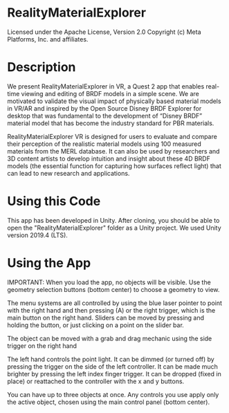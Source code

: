 # RealityMaterialExplorer
Licensed under the Apache License, Version 2.0
Copyright (c) Meta Platforms, Inc. and affiliates.
# Description
We present RealityMaterialExplorer in VR,  a Quest 2 app that enables real-time viewing and editing of BRDF models in a simple scene. We are motivated to validate the visual impact of physically based material models in VR/AR and inspired by the Open Source Disney BRDF Explorer for desktop that was fundamental to the development of “Disney BRDF” material model that has become the industry standard for PBR materials.

RealityMaterialExplorer VR is designed for users to evaluate and compare their perception of the realistic material models using 100 measured materials from the MERL database.  It can also be used by researchers and 3D content artists to develop intuition and insight about these 4D BRDF models (the essential function for capturing how surfaces reflect light) that can lead to new research and applications.
# Using this Code
This app has been developed in Unity.  After cloning, you should be able to open the "RealityMaterialExplorer" folder as a Unity project.  We used Unity version 2019.4 (LTS).
# Using the App
IMPORTANT: When you load the app, no objects will be visible.  Use the geometry selection buttons (bottom center) to choose a geometry to view.

The menu systems are all controlled by using the blue laser pointer to point with the right hand and then pressing (A) or the right trigger, which is the main button on the right hand.  Sliders can be moved by pressing and holding the button, or just clicking on a point on the slider bar.

The object can be moved with a grab and drag mechanic using the side trigger on the right hand

The left hand controls the point light.  It can be dimmed (or turned off) by pressing the trigger on the side of the left controller.  It can be made much brighter by pressing the left index finger trigger.  It can be dropped (fixed in place) or reattached to the controller with the x and y buttons.

You can have up to three objects at once.  Any controls you use apply only the active object, chosen using the main control panel (bottom center).

